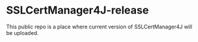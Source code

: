 # SSLCertManager4J-release
This public repo is a place where current version of SSLCertManager4J will be uploaded.
